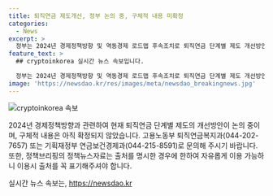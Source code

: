 ```yaml
---
title: 퇴직연금 제도개선, 정부 논의 중, 구체적 내용 미확정
categories:
  - News
excerpt: >
  정부는 2024년 경제정책방향 및 역동경제 로드맵 후속조치로 퇴직연금 단계별 제도 개선방안을 논의 중이나 구체적 내용은 확정되지 않았다고 전했습니다. 고용부와 기재부는 관련 문의 사항에 대한 연락을 받을 수 있으며, 정책브리핑의 자료는 출처를 명시하고 자유롭게 이용 가능하나, 사진은 제3자에게 저작권이 있어 사용 불가하며, 출처 표기를 해야 합니다.
feature_text: >
  ## cryptoinkorea 실시간 뉴스 속보입니다.

  정부는 2024년 경제정책방향 및 역동경제 로드맵 후속조치로 퇴직연금 단계별 제도 개선방안을 논의 중이나 구체적 내용은 확정되지 않았다고 전했습니다. 고용부와 기재부는 관련 문의 사항에 대한 연락을 받을 수 있으며, 정책브리핑의 자료는 출처를 명시하고 자유롭게 이용 가능하나, 사진은 제3자에게 저작권이 있어 사용 불가하며, 출처 표기를 해야 합니다.
image: 'https://newsdao.kr/res/images/meta/newsdao_breakingnews.jpg'
---
```


<p><img src="https://newsdao.kr/res/images/meta/newsdao_breakingnews.jpg" alt="cryptoinkorea 속보" /></p>

<p>2024년 경제정책방향과 관련하여 현재 퇴직연금 단계별 제도의 개선방안이 논의 중이며, 구체적 내용은 아직 확정되지 않았습니다. 고용노동부 퇴직연금복지과(044-202-7657) 또는 기획재정부 연금보건경제과(044-215-8591)로 문의해 주시기 바랍니다. 또한, 정책브리핑의 정책뉴스자료는 출처를 명시한 경우에 한하여 자유롭게 이용 가능하니 이용시 출처를 꼭 표기해주셔야 합니다.</p>
실시간 뉴스 속보는, <a href="https://newsdao.kr" rel="dofollow">https://newsdao.kr</a>


